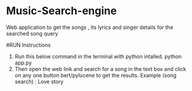 # Music-Search-engine
Web application to get the songs , its lyrics and singer details for the searched song query

#RUN Instructions
1. Run this below command in the terminal with python intalled.
python app.py
2. Then open the web link and search for a song in the text box and click on any one button bert/pylucene to get the results.
Example (song search) : Love story
